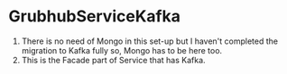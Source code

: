 # GrubhubServiceKafka

1. There is no need of Mongo in this set-up but I haven't completed the migration to Kafka fully so, Mongo has to be here too.
2. This is the Facade part of Service that has Kafka.
